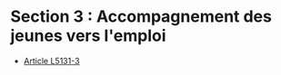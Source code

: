 # Section 3 : Accompagnement des jeunes vers l'emploi

* [Article L5131-3](./LEGIARTI000006903488.md)
